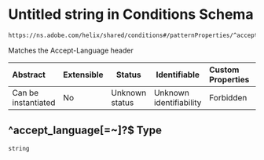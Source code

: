 # Untitled string in Conditions Schema

```txt
https://ns.adobe.com/helix/shared/conditions#/patternProperties/^accept_language[=~]?$
```

Matches the Accept-Language header


| Abstract            | Extensible | Status         | Identifiable            | Custom Properties | Additional Properties | Access Restrictions | Defined In                                                                |
| :------------------ | ---------- | -------------- | ----------------------- | :---------------- | --------------------- | ------------------- | ------------------------------------------------------------------------- |
| Can be instantiated | No         | Unknown status | Unknown identifiability | Forbidden         | Allowed               | none                | [conditions.schema.json\*](conditions.schema.json "open original schema") |

## ^accept_language\[=~]?$ Type

`string`
